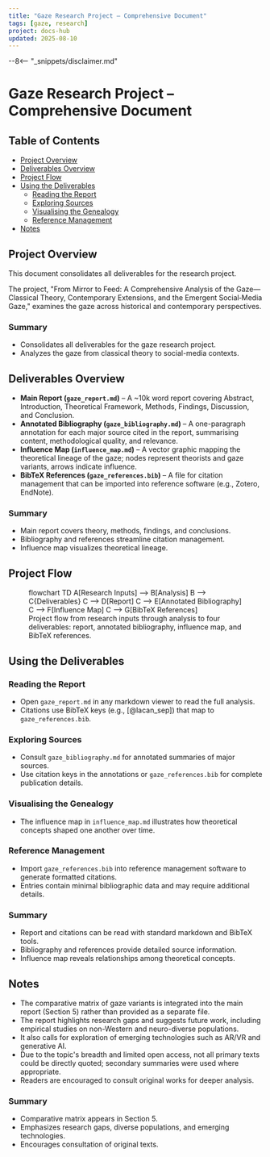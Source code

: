 ```yaml
---
title: "Gaze Research Project – Comprehensive Document"
tags: [gaze, research]
project: docs-hub
updated: 2025-08-10
---
```


--8<-- "_snippets/disclaimer.md"

# Gaze Research Project – Comprehensive Document

## Table of Contents

- [Project Overview](#project-overview)
- [Deliverables Overview](#deliverables-overview)
- [Project Flow](#project-flow)
- [Using the Deliverables](#using-the-deliverables)
  - [Reading the Report](#reading-the-report)
  - [Exploring Sources](#exploring-sources)
  - [Visualising the Genealogy](#visualising-the-genealogy)
  - [Reference Management](#reference-management)
- [Notes](#notes)

## Project Overview

This document consolidates all deliverables for the research project.

The project, "From Mirror to Feed: A Comprehensive Analysis of the Gaze—Classical Theory, Contemporary Extensions, and the Emergent Social‑Media Gaze," examines the gaze across historical and contemporary perspectives.

### Summary

- Consolidates all deliverables for the gaze research project.
- Analyzes the gaze from classical theory to social-media contexts.

## Deliverables Overview

- **Main Report (`gaze_report.md`)** – A ~10k word report covering
  Abstract, Introduction, Theoretical Framework, Methods, Findings,
  Discussion, and Conclusion.
- **Annotated Bibliography (`gaze_bibliography.md`)** – A one-paragraph
  annotation for each major source cited in the report, summarising
  content, methodological quality, and relevance.
- **Influence Map (`influence_map.md`)** – A vector graphic mapping the
  theoretical lineage of the gaze; nodes represent theorists and gaze
  variants, arrows indicate influence.
- **BibTeX References (`gaze_references.bib`)** – A file for citation
  management that can be imported into reference software (e.g., Zotero,
  EndNote).

### Summary

- Main report covers theory, methods, findings, and conclusions.
- Bibliography and references streamline citation management.
- Influence map visualizes theoretical lineage.

## Project Flow

<figure aria-label="Diagram showing project flow from research inputs through analysis to deliverables">
<div class="mermaid">
flowchart TD
    A[Research Inputs] --> B[Analysis]
    B --> C{Deliverables}
    C --> D[Report]
    C --> E[Annotated Bibliography]
    C --> F[Influence Map]
    C --> G[BibTeX References]
</div>
<figcaption>Project flow from research inputs through analysis to four deliverables: report, annotated bibliography, influence map, and BibTeX references.</figcaption>
</figure>

## Using the Deliverables

### Reading the Report

- Open `gaze_report.md` in any markdown viewer to read the full analysis.
- Citations use BibTeX keys (e.g., [@lacan_sep]) that map to
  `gaze_references.bib`.

### Exploring Sources

- Consult `gaze_bibliography.md` for annotated summaries of major sources.
- Use citation keys in the annotations or `gaze_references.bib` for complete
  publication details.

### Visualising the Genealogy

- The influence map in `influence_map.md` illustrates how theoretical concepts
  shaped one another over time.

### Reference Management

- Import `gaze_references.bib` into reference management software to generate
  formatted citations.
- Entries contain minimal bibliographic data and may require additional
  details.

### Summary

- Report and citations can be read with standard markdown and BibTeX tools.
- Bibliography and references provide detailed source information.
- Influence map reveals relationships among theoretical concepts.

## Notes

- The comparative matrix of gaze variants is integrated into the main report (Section 5) rather than provided as a separate file.
- The report highlights research gaps and suggests future work, including empirical studies on non-Western and neuro-diverse populations.
- It also calls for exploration of emerging technologies such as AR/VR and generative AI.
- Due to the topic's breadth and limited open access, not all primary texts could be directly quoted; secondary summaries were used where appropriate.
- Readers are encouraged to consult original works for deeper analysis.

### Summary

- Comparative matrix appears in Section 5.
- Emphasizes research gaps, diverse populations, and emerging technologies.
- Encourages consultation of original texts.

